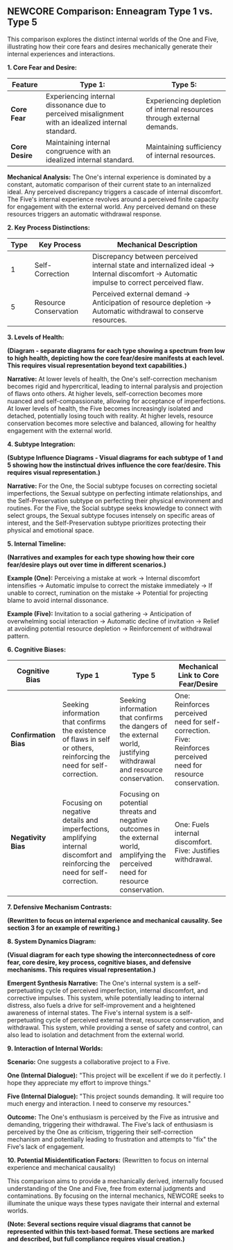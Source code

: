 ## NEWCORE Comparison: Enneagram Type 1 vs. Type 5

This comparison explores the distinct internal worlds of the One and Five, illustrating how their core fears and desires mechanically generate their internal experiences and interactions.

**1. Core Fear and Desire:**

| Feature | Type 1:  | Type 5:  |
|---|---|---|
| **Core Fear** | Experiencing internal dissonance due to perceived misalignment with an idealized internal standard. | Experiencing depletion of internal resources through external demands. |
| **Core Desire** | Maintaining internal congruence with an idealized internal standard. | Maintaining sufficiency of internal resources. |

**Mechanical Analysis:** The One's internal experience is dominated by a constant, automatic comparison of their current state to an internalized ideal.  Any perceived discrepancy triggers a cascade of internal discomfort. The Five's internal experience revolves around a perceived finite capacity for engagement with the external world. Any perceived demand on these resources triggers an automatic withdrawal response.

**2. Key Process Distinctions:**

| Type | Key Process | Mechanical Description |
|---|---|---|
| 1 | Self-Correction | Discrepancy between perceived internal state and internalized ideal → Internal discomfort → Automatic impulse to correct perceived flaw. |
| 5 | Resource Conservation | Perceived external demand → Anticipation of resource depletion → Automatic withdrawal to conserve resources. |


**3. Levels of Health:**

**(Diagram -  separate diagrams for each type showing a spectrum from low to high health, depicting how the core fear/desire manifests at each level.  This requires visual representation beyond text capabilities.)**

**Narrative:** At lower levels of health, the One's self-correction mechanism becomes rigid and hypercritical, leading to internal paralysis and projection of flaws onto others.  At higher levels, self-correction becomes more nuanced and self-compassionate, allowing for acceptance of imperfections. At lower levels of health, the Five becomes increasingly isolated and detached, potentially losing touch with reality.  At higher levels, resource conservation becomes more selective and balanced, allowing for healthy engagement with the external world.


**4. Subtype Integration:**

**(Subtype Influence Diagrams - Visual diagrams for each subtype of 1 and 5 showing how the instinctual drives influence the core fear/desire. This requires visual representation.)**

**Narrative:** For the One, the Social subtype focuses on correcting societal imperfections, the Sexual subtype on perfecting intimate relationships, and the Self-Preservation subtype on perfecting their physical environment and routines. For the Five, the Social subtype seeks knowledge to connect with select groups, the Sexual subtype focuses intensely on specific areas of interest, and the Self-Preservation subtype prioritizes protecting their physical and emotional space.

**5. Internal Timeline:**

**(Narratives and examples for each type showing how their core fear/desire plays out over time in different scenarios.)**

**Example (One):**  Perceiving a mistake at work → Internal discomfort intensifies →  Automatic impulse to correct the mistake immediately →  If unable to correct, rumination on the mistake →  Potential for projecting blame to avoid internal dissonance.

**Example (Five):**  Invitation to a social gathering → Anticipation of overwhelming social interaction → Automatic decline of invitation → Relief at avoiding potential resource depletion → Reinforcement of withdrawal pattern.

**6. Cognitive Biases:**

| Cognitive Bias | Type 1 | Type 5 | Mechanical Link to Core Fear/Desire |
|---|---|---|---|
| **Confirmation Bias** | Seeking information that confirms the existence of flaws in self or others, reinforcing the need for self-correction. | Seeking information that confirms the dangers of the external world, justifying withdrawal and resource conservation. |  One: Reinforces perceived need for self-correction. Five: Reinforces perceived need for resource conservation. |
| **Negativity Bias** | Focusing on negative details and imperfections, amplifying internal discomfort and reinforcing the need for self-correction. | Focusing on potential threats and negative outcomes in the external world, amplifying the perceived need for resource conservation. | One: Fuels internal discomfort. Five: Justifies withdrawal. |


**7. Defensive Mechanism Contrasts:**

**(Rewritten to focus on internal experience and mechanical causality. See section 3 for an example of rewriting.)**


**8.  System Dynamics Diagram:**

**(Visual diagram for each type showing the interconnectedness of core fear, core desire, key process, cognitive biases, and defensive mechanisms.  This requires visual representation.)**

**Emergent Synthesis Narrative:** The One's internal system is a self-perpetuating cycle of perceived imperfection, internal discomfort, and corrective impulses.  This system, while potentially leading to internal distress, also fuels a drive for self-improvement and a heightened awareness of internal states. The Five's internal system is a self-perpetuating cycle of perceived external threat, resource conservation, and withdrawal. This system, while providing a sense of safety and control, can also lead to isolation and detachment from the external world.

**9. Interaction of Internal Worlds:**

**Scenario:** One suggests a collaborative project to a Five.

**One (Internal Dialogue):** "This project will be excellent if we do it perfectly. I hope they appreciate my effort to improve things."

**Five (Internal Dialogue):** "This project sounds demanding.  It will require too much energy and interaction. I need to conserve my resources."

**Outcome:** The One's enthusiasm is perceived by the Five as intrusive and demanding, triggering their withdrawal. The Five's lack of enthusiasm is perceived by the One as criticism, triggering their self-correction mechanism and potentially leading to frustration and attempts to "fix" the Five's lack of engagement.

**10. Potential Misidentification Factors:**  (Rewritten to focus on internal experience and mechanical causality)


This comparison aims to provide a mechanically derived, internally focused understanding of the One and Five, free from external judgments and contaminations. By focusing on the internal mechanics, NEWCORE seeks to illuminate the unique ways these types navigate their internal and external worlds.


**(Note:  Several sections require visual diagrams that cannot be represented within this text-based format. These sections are marked and described, but full compliance requires visual creation.)**
